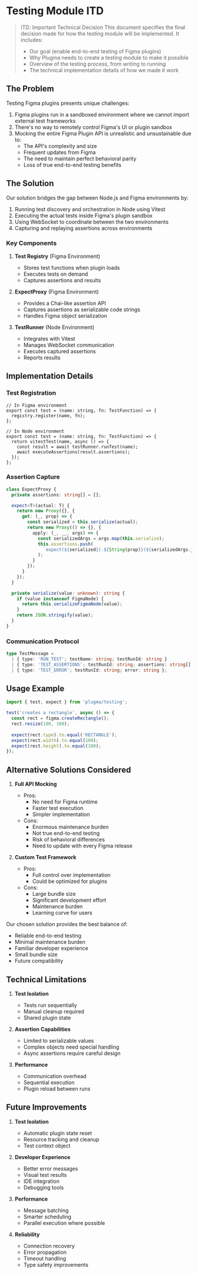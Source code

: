# Testing Module ITD

> ITD: Important Technical Decision
> This document specifies the final decision made for how the testing module will be implemented.
> It includes:
> - Our goal (enable end-to-end testing of Figma plugins)
> - Why Plugma needs to create a testing module to make it possible
> - Overview of the testing process, from writing to running
> - The technical implementation details of how we made it work

## The Problem

Testing Figma plugins presents unique challenges:

1. Figma plugins run in a sandboxed environment where we cannot import external test frameworks
2. There's no way to remotely control Figma's UI or plugin sandbox
3. Mocking the entire Figma Plugin API is unrealistic and unsustainable due to:
   - The API's complexity and size
   - Frequent updates from Figma
   - The need to maintain perfect behavioral parity
   - Loss of true end-to-end testing benefits

## The Solution

Our solution bridges the gap between Node.js and Figma environments by:

1. Running test discovery and orchestration in Node using Vitest
2. Executing the actual tests inside Figma's plugin sandbox
3. Using WebSocket to coordinate between the two environments
4. Capturing and replaying assertions across environments

### Key Components

1. **Test Registry** (Figma Environment)
   - Stores test functions when plugin loads
   - Executes tests on demand
   - Captures assertions and results

2. **ExpectProxy** (Figma Environment)
   - Provides a Chai-like assertion API
   - Captures assertions as serializable code strings
   - Handles Figma object serialization

3. **TestRunner** (Node Environment)
   - Integrates with Vitest
   - Manages WebSocket communication
   - Executes captured assertions
   - Reports results

## Implementation Details

### Test Registration

~~~**typescript**
// In Figma environment
export const test = (name: string, fn: TestFunction) => {
  registry.register(name, fn);
};

// In Node environment
export const test = (name: string, fn: TestFunction) => {
  return vitestTest(name, async () => {
    const result = await testRunner.runTest(name);
    await executeAssertions(result.assertions);
  });
};
~~~

### Assertion Capture

~~~ts
class ExpectProxy {
  private assertions: string[] = [];

  expect<T>(actual: T) {
    return new Proxy({}, {
      get: (_, prop) => {
        const serialized = this.serialize(actual);
        return new Proxy(() => {}, {
          apply: (_, __, args) => {
            const serializedArgs = args.map(this.serialize);
            this.assertions.push(
              `expect(${serialized}).${String(prop)}(${serializedArgs.join(', ')})`
            );
          }
        });
      }
    });
  }

  private serialize(value: unknown): string {
    if (value instanceof FigmaNode) {
      return this.serializeFigmaNode(value);
    }
    return JSON.stringify(value);
  }
}
~~~

### Communication Protocol

~~~ts
type TestMessage =
  | { type: 'RUN_TEST'; testName: string; testRunId: string }
  | { type: 'TEST_ASSERTIONS'; testRunId: string; assertions: string[] }
  | { type: 'TEST_ERROR'; testRunId: string; error: string };
~~~

## Usage Example

~~~ts
import { test, expect } from 'plugma/testing';

test('creates a rectangle', async () => {
  const rect = figma.createRectangle();
  rect.resize(100, 100);
  
  expect(rect.type).to.equal('RECTANGLE');
  expect(rect.width).to.equal(100);
  expect(rect.height).to.equal(100);
});
~~~

## Alternative Solutions Considered

1. **Full API Mocking**
   - Pros:
     - No need for Figma runtime
     - Faster test execution
     - Simpler implementation
   - Cons:
     - Enormous maintenance burden
     - Not true end-to-end testing
     - Risk of behavioral differences
     - Need to update with every Figma release

2. **Custom Test Framework**
   - Pros:
     - Full control over implementation
     - Could be optimized for plugins
   - Cons:
     - Large bundle size
     - Significant development effort
     - Maintenance burden
     - Learning curve for users

Our chosen solution provides the best balance of:
- Reliable end-to-end testing
- Minimal maintenance burden
- Familiar developer experience
- Small bundle size
- Future compatibility

## Technical Limitations

1. **Test Isolation**
   - Tests run sequentially
   - Manual cleanup required
   - Shared plugin state

2. **Assertion Capabilities**
   - Limited to serializable values
   - Complex objects need special handling
   - Async assertions require careful design

3. **Performance**
   - Communication overhead
   - Sequential execution
   - Plugin reload between runs

## Future Improvements

1. **Test Isolation**
   - Automatic plugin state reset
   - Resource tracking and cleanup
   - Test context object

2. **Developer Experience**
   - Better error messages
   - Visual test results
   - IDE integration
   - Debugging tools

3. **Performance**
   - Message batching
   - Smarter scheduling
   - Parallel execution where possible

4. **Reliability**
   - Connection recovery
   - Error propagation
   - Timeout handling
   - Type safety improvements
